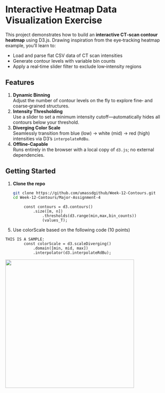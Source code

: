 # Interactive Heatmap Data Visualization Exercise

This project demonstrates how to build an **interactive CT‑scan contour heatmap** using D3.js. Drawing inspiration from the eye‑tracking heatmap example, you’ll learn to:

- Load and parse flat CSV data of CT scan intensities  
- Generate contour levels with variable bin counts  
- Apply a real‑time slider filter to exclude low‑intensity regions  

## Features

1. **Dynamic Binning**  
   Adjust the number of contour levels on the fly to explore fine‑ and coarse‑grained structures.  
2. **Intensity Thresholding**  
   Use a slider to set a minimum intensity cutoff—automatically hides all contours below your threshold.  
3. **Diverging Color Scale**  
   Seamlessly transition from blue (low) → white (mid) → red (high) intensities via D3’s `interpolateRdBu`.  
4. **Offline‑Capable**  
   Runs entirely in the browser with a local copy of `d3.js`; no external dependencies.

## Getting Started

1. **Clone the repo**  
   ```bash
   git clone https://github.com/umassdgithub/Week-12-Contours.git
   cd Week-12-Contours/Major-Assignment-4

```
        const contours = d3.contours()
            .size([m, n])
                .thresholds(d3.range(min,max,bin_counts))
                (values_T);
```
5. Use colorScale based on the following code  (10 points)
```
THIS IS A SAMPLE:
        const colorScale = d3.scaleDiverging()
            .domain([min, mid, max])
            .interpolator(d3.interpolateRdBu);
```


<img src='./Screenshot 2025-04-21 at 13.54.29.png' width='400px' />
